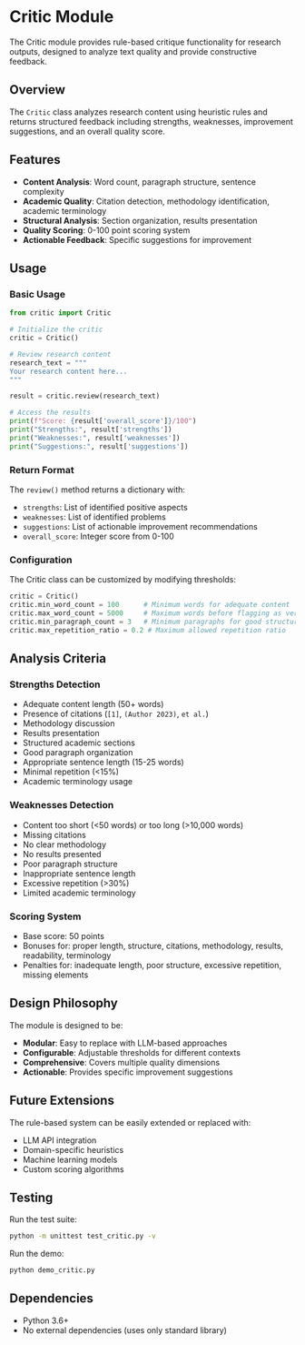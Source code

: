# Critic Module

The Critic module provides rule-based critique functionality for research outputs, designed to analyze text quality and provide constructive feedback.

## Overview

The `Critic` class analyzes research content using heuristic rules and returns structured feedback including strengths, weaknesses, improvement suggestions, and an overall quality score.

## Features

- **Content Analysis**: Word count, paragraph structure, sentence complexity
- **Academic Quality**: Citation detection, methodology identification, academic terminology
- **Structural Analysis**: Section organization, results presentation
- **Quality Scoring**: 0-100 point scoring system
- **Actionable Feedback**: Specific suggestions for improvement

## Usage

### Basic Usage

```python
from critic import Critic

# Initialize the critic
critic = Critic()

# Review research content
research_text = """
Your research content here...
"""

result = critic.review(research_text)

# Access the results
print(f"Score: {result['overall_score']}/100")
print("Strengths:", result['strengths'])
print("Weaknesses:", result['weaknesses'])
print("Suggestions:", result['suggestions'])
```

### Return Format

The `review()` method returns a dictionary with:

- `strengths`: List of identified positive aspects
- `weaknesses`: List of identified problems
- `suggestions`: List of actionable improvement recommendations
- `overall_score`: Integer score from 0-100

### Configuration

The Critic class can be customized by modifying thresholds:

```python
critic = Critic()
critic.min_word_count = 100      # Minimum words for adequate content
critic.max_word_count = 5000     # Maximum words before flagging as verbose
critic.min_paragraph_count = 3   # Minimum paragraphs for good structure
critic.max_repetition_ratio = 0.2 # Maximum allowed repetition ratio
```

## Analysis Criteria

### Strengths Detection
- Adequate content length (50+ words)
- Presence of citations (`[1]`, `(Author 2023)`, `et al.`)
- Methodology discussion
- Results presentation
- Structured academic sections
- Good paragraph organization
- Appropriate sentence length (15-25 words)
- Minimal repetition (<15%)
- Academic terminology usage

### Weaknesses Detection
- Content too short (<50 words) or too long (>10,000 words)
- Missing citations
- No clear methodology
- No results presented
- Poor paragraph structure
- Inappropriate sentence length
- Excessive repetition (>30%)
- Limited academic terminology

### Scoring System
- Base score: 50 points
- Bonuses for: proper length, structure, citations, methodology, results, readability, terminology
- Penalties for: inadequate length, poor structure, excessive repetition, missing elements

## Design Philosophy

The module is designed to be:
- **Modular**: Easy to replace with LLM-based approaches
- **Configurable**: Adjustable thresholds for different contexts
- **Comprehensive**: Covers multiple quality dimensions
- **Actionable**: Provides specific improvement suggestions

## Future Extensions

The rule-based system can be easily extended or replaced with:
- LLM API integration
- Domain-specific heuristics
- Machine learning models
- Custom scoring algorithms

## Testing

Run the test suite:
```bash
python -m unittest test_critic.py -v
```

Run the demo:
```bash
python demo_critic.py
```

## Dependencies

- Python 3.6+
- No external dependencies (uses only standard library)
